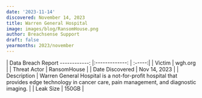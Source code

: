 ```yaml
---
date: '2023-11-14'
discovered: November 14, 2023
title: Warren General Hospital
image: images/blog/RansomHouse.png
author: Breachsense Support
draft: false
yearmonths: 2023/november
---
```



| Data Breach Report
------------:     |:-------------:    | :-----:|
| Victim      | wgh.org      | 
| Threat Actor      | RansomHouse      | 
| Date Discovered      | Nov 14, 2023      | 
| Description      | Warren General Hospital is a not-for-profit hospital that provides edge technology in cancer care, pain management, and diagnostic imaging.      | 
| Leak Size      | 150GB      | 

